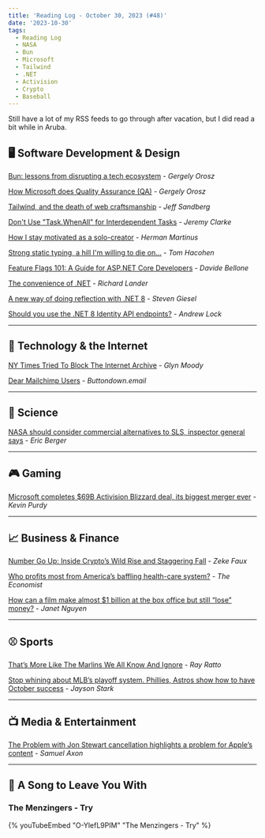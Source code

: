 ```yaml
---
title: 'Reading Log - October 30, 2023 (#48)'
date: '2023-10-30'
tags:
  - Reading Log
  - NASA
  - Bun
  - Microsoft
  - Tailwind
  - .NET
  - Activision
  - Crypto
  - Baseball
---
```


Still have a lot of my RSS feeds to go through after vacation, but I did read a bit while in Aruba.
<!-- excerpt -->

## 🖥 Software Development & Design

[Bun: lessons from disrupting a tech ecosystem](https://blog.pragmaticengineer.com/bun-lessons-from-disrupting/) - *Gergely Orosz*

[How Microsoft does Quality Assurance (QA)](https://blog.pragmaticengineer.com/how-microsoft-does-qa/) - *Gergely Orosz*

[Tailwind, and the death of web craftsmanship](https://pdx.su/blog/2023-07-26-tailwind-and-the-death-of-craftsmanship) - *Jeff Sandberg*

[Don't Use "Task.WhenAll" for Interdependent Tasks](https://jeremybytes.blogspot.com/2023/10/dont-use-taskwhenall-for-interdependent.html) - *Jeremy Clarke*

[How I stay motivated as a solo-creator](https://herman.bearblog.dev/how-i-stay-motivated-as-a-solo-creator/) - *Herman Martinus*

[Strong static typing, a hill I'm willing to die on...](https://www.svix.com/blog/strong-typing-hill-to-die-on/) - *Tom Hacohen*

[Feature Flags 101: A Guide for ASP.NET Core Developers](https://www.code4it.dev/blog/feature-flags-dotnet/) - *Davide Bellone*

[The convenience of .NET](https://devblogs.microsoft.com/dotnet/the-convenience-of-dotnet/) - *Richard Lander*

[A new way of doing reflection with .NET 8](https://steven-giesel.com/blogPost/05ecdd16-8dc4-490f-b1cf-780c994346a4) - *Steven Giesel*

[Should you use the .NET 8 Identity API endpoints?](https://andrewlock.net/should-you-use-the-dotnet-8-identity-api-endpoints/) - *Andrew Lock*

---

## 📡 Technology & the Internet

[NY Times Tried To Block The Internet Archive](https://www.techdirt.com/2023/10/25/ny-times-tried-to-block-the-internet-archive/) - *Glyn Moody*

[Dear Mailchimp Users](https://buttondown.email/blog/dear-mailchimp-users) - *Buttondown.email*

---

## 🔬 Science

[NASA should consider commercial alternatives to SLS, inspector general says](https://arstechnica.com/space/2023/10/inspector-general-on-nasas-plans-to-reduce-sls-costs-highly-unrealistic/) - *Eric Berger*

---

## 🎮 Gaming

[Microsoft completes $69B Activision Blizzard deal, its biggest merger ever](https://arstechnica.com/gaming/2023/10/microsoft-finally-owns-candy-crush-as-it-closes-69b-activision-blizzard-deal/) - *Kevin Purdy*

---

## 📈 Business & Finance

[Number Go Up: Inside Crypto’s Wild Rise and Staggering Fall](https://nextbigideaclub.com/magazine/number-go-inside-cryptos-wild-rise-staggering-fall-bookbite/45644/) - *Zeke Faux*

[Who profits most from America’s baffling health-care system?](https://www.economist.com/business/2023/10/08/who-profits-most-from-americas-baffling-health-care-system) - *The Economist*

[How can a film make almost $1 billion at the box office but still “lose” money?](https://www.marketplace.org/2023/10/10/how-can-a-film-make-almost-1-billion-at-the-box-office-but-still-lose-money/) - *Janet Nguyen*

---

## ⚾️ Sports

[That’s More Like The Marlins We All Know And Ignore](https://defector.com/thats-more-like-the-marlins-we-all-know-and-ignore) - *Ray Ratto*

[Stop whining about MLB’s playoff system. Phillies, Astros show how to have October success](https://theathletic.com/4959514/2023/10/13/mlb-playoff-system-phillies-astros-braves-dodgers/) - *Jayson Stark*

---

## 📺 Media & Entertainment

[The Problem with Jon Stewart cancellation highlights a problem for Apple’s content](https://arstechnica.com/gadgets/2023/10/report-apple-cancels-the-problem-with-jon-stewart-over-china-ai-topics/) - *Samuel Axon*

---

## 🎵 A Song to Leave You With

<h3 class="music">The Menzingers - Try</h3>

{% youTubeEmbed "O-YlefL9PIM" "The Menzingers - Try" %}